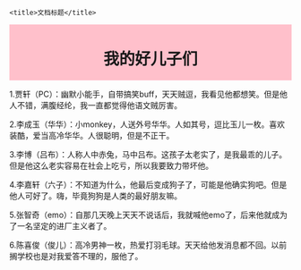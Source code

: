 <!-- saved from url=(0062)file:///E:/%E7%BD%91%E9%A1%B5/%E5%A5%BD%E4%B8%9C%E8%A5%BF.html -->
<html><head><meta http-equiv="Content-Type" content="text/html; charset=UTF-8">
    
    <title>文档标题</title>
</head>

<body>
    <div style="
      background-color: #ffc0cb;
      text-align:center;
       padding: 1px; ">
        <h1>
            我的好儿子们
        </h1>
    </div>
    <p>
      1.贾轩（PC）：幽默小能手，自带搞笑buff，天天贼逗，我看见他都想笑。但是他人不错，满腹经纶，我一直都觉得他语文贼厉害。
    </p>
    <p>
      2.李成玉（华华）：小monkey，人送外号华华。人如其号，逗比玉儿一枚。喜欢装酷，爱当高冷华华。人很聪明，但是不正干。
    </p>
    <p>
      3.李博（吕布）：人称人中赤兔，马中吕布。这孩子太老实了，是我最乖的儿子。但是他这么老实容易在社会上吃亏，所以我要致力带坏他。
    </p>
    <p>
      4.李嘉轩（六子）：不知道为什么，他最后变成狗子了，可能是他确实狗吧。但是他人可好了。嗨，毕竟狗狗是人类的最好朋友嘛。
    </p>
    <p>
      5.张智奇（emo）：自那几天晚上天天不说话后，我就喊他emo了，后来他就成为了一名坚定的进厂主义者了。
    </p>
    <p>
      6.陈喜俊（俊儿）：高冷男神一枚，热爱打羽毛球。天天给他发消息都不回。以前搁学校也是对我爱答不理的，服他了。
    </p>

</body></html>
